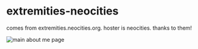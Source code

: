 # extremities-neocities
comes from extremities.neocities.org. hoster is neocities. thanks to them!

![main about me page](https://i.imgur.com/zICyih8.png)
